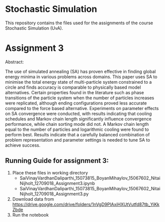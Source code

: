 # Stochastic Simulation
This repository contains the files used for the assignments of the course Stochastic Simulation (UvA).


# Assignment 3


Abstract:

The use of simulated annealing (SA) has proven effective in finding global energy minima
in various problems across domains. This paper uses SA to minimise the total energy
state of multi-particle system constrained to a circle and finds accuracy is comparable to
physically based model alternatives. Certain properties found in the literature such as phase
transitions of the particle system when the number of particles increases were replicated, although
ending configurations proved less accurate compared to the force based alternative.
Experiments on parameter effects on SA convergence were conducted, with results indicating
that cooling schedules and Markov chain length significantly influence convergence performance,
while chain sorting mode did not. A Markov chain length equal to the number of
particles and logarithmic cooling were found to perform best. Results indicate that a carefully
balanced combination of problem representation and parameter settings is needed to
tune SA to achieve success.

## Running Guide for assignment 3:

1. Place these files in working directory
   - SaiVinayVardhanDaliparthi_15073815_BoyanMihaylov_15067602_NitaiNijholt_12709018_Assignment3.ipynb
   - SaiVinayVardhanDaliparthi_15073815_BoyanMihaylov_15067602_NitaiNijholt_12709018_Assignment3.py
2. Download data from 
https://drive.google.com/drive/folders/1nVgD9PlAxiHXUtVutfd87tb_YiKkZbde
3. Run the notebook
